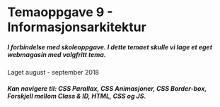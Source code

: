 # Temaoppgave 9 - Informasjonsarkitektur

##### I forbindelse med skoleoppgave. I dette temaet skulle vi lage et eget webmagasin med valgfritt tema.
Laget august - september 2018
##### Kan navigere til: CSS Parallax, CSS Animasjoner, CSS Border-box, Forskjell mellom Class & ID, HTML, CSS og JS. 
